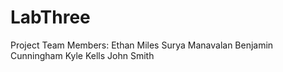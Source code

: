 # LabThree
Project Team Members:
Ethan Miles
Surya Manavalan
Benjamin Cunningham
Kyle Kells
John Smith
